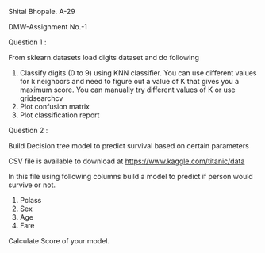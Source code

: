 Shital Bhopale. A-29 

DMW-Assignment No.-1

Question 1 :

From sklearn.datasets load digits dataset and do following
1. Classify digits (0 to 9) using KNN classifier. You can use different
values for k neighbors and need to figure out a value of K that gives
you a maximum score. You can manually try different values of K or
use gridsearchcv
2. Plot confusion matrix
3. Plot classification report



Question 2 :

Build Decision tree model to predict survival based on certain parameters

CSV file is available to download at  https://www.kaggle.com/titanic/data

In this file using following columns build a model to predict if person would survive or not.
  1. Pclass
  2. Sex
  3. Age
  4. Fare

Calculate Score of your model.
